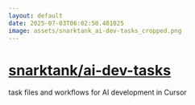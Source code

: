 ```yaml
---
layout: default
date: 2025-07-03T06:02:50.481025
image: assets/snarktank_ai-dev-tasks_cropped.png
---
```


# [snarktank/ai-dev-tasks](https://github.com/snarktank/ai-dev-tasks)

task files and workflows for AI development in Cursor

